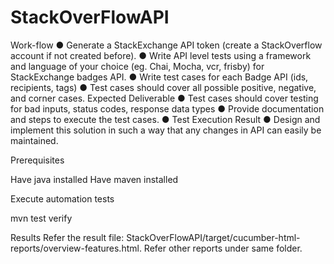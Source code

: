 # StackOverFlowAPI

Work-flow
● Generate a StackExchange API token (create a StackOverflow account if not created
before).
● Write API level tests using a framework and language of your choice (eg. Chai, Mocha, vcr,
frisby) for StackExchange badges API.
● Write test cases for each Badge API (ids, recipients, tags)
● Test cases should cover all possible positive, negative, and corner cases.
Expected Deliverable
● Test cases should cover testing for bad inputs, status codes, response data types
● Provide documentation and steps to execute the test cases.
● Test Execution Result
● Design and implement this solution in such a way that any changes in API can easily be
maintained.

Prerequisites

Have java installed
Have maven installed

Execute automation tests

mvn test verify

Results 
Refer the result file: StackOverFlowAPI/target/cucumber-html-reports/overview-features.html.
Refer other reports under same folder.
